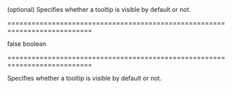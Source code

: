 <!--**
/*-------------------------------------------
    Auto-generated file. Do not modify.
-------------------------------------------

**-->
<!--d-->(optional) Specifies whether a tooltip is visible by default or not.<!--/d-->
===========================================================================
<!--default-->false<!--/default-->
<!--type-->boolean<!--/type-->
===========================================================================

<!--shortDescription-->
Specifies whether a tooltip is visible by default or not.
<!--/shortDescription-->

<!--fullDescription-->

<!--/fullDescription-->